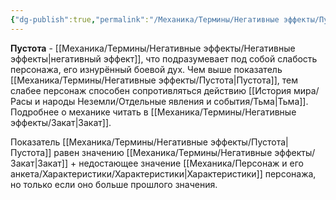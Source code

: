 ```yaml
---
{"dg-publish":true,"permalink":"/Механика/Термины/Негативные эффекты/Пустота/","noteIcon":"","created":"2025-09-02T19:41:39.442+03:00","updated":"2025-09-04T12:29:31.210+03:00"}
---
```




**Пустота** - [[Механика/Термины/Негативные эффекты/Негативные эффекты\|негативный эффект]], что подразумевает под собой слабость персонажа, его изнурённый боевой дух. Чем выше показатель [[Механика/Термины/Негативные эффекты/Пустота\|Пустота]], тем слабее персонаж способен сопротивляться действию [[История мира/Расы и народы Неземли/Отдельные явления и события/Тьма\|Тьма]]. Подробнее о механике читать в [[Механика/Термины/Негативные эффекты/Закат\|Закат]].

Показатель [[Механика/Термины/Негативные эффекты/Пустота\|Пустота]] равен значению [[Механика/Термины/Негативные эффекты/Закат\|Закат]] + недостающее значение [[Механика/Персонаж и его анкета/Характеристики/Характеристики\|Характеристики]] персонажа, но только если оно больше прошлого значения. 